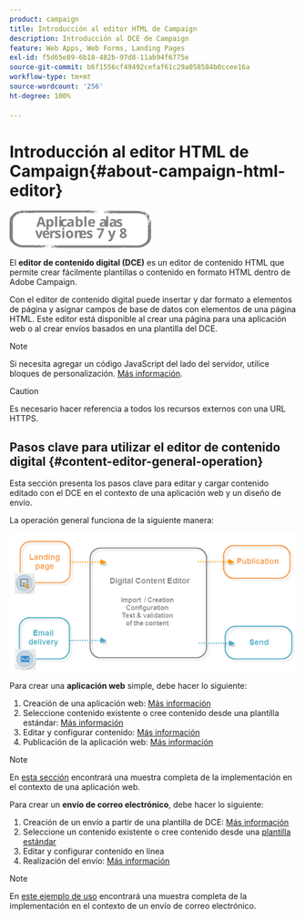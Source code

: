 ```yaml
---
product: campaign
title: Introducción al editor HTML de Campaign
description: Introducción al DCE de Campaign
feature: Web Apps, Web Forms, Landing Pages
exl-id: f5d65e89-6b18-482b-97d8-11ab94f6775e
source-git-commit: b6f1556cf49492cefaf61c29a058584b0ccee16a
workflow-type: tm+mt
source-wordcount: '256'
ht-degree: 100%

---
```


# Introducción al editor HTML de Campaign{#about-campaign-html-editor}

![](../../assets/common.svg)

El **editor de contenido digital (DCE)** es un editor de contenido HTML que permite crear fácilmente plantillas o contenido en formato HTML dentro de Adobe Campaign.

Con el editor de contenido digital puede insertar y dar formato a elementos de página y asignar campos de base de datos con elementos de una página HTML. Este editor está disponible al crear una página para una aplicación web o al crear envíos basados en una plantilla del DCE.

>[!NOTE]
>
>Si necesita agregar un código JavaScript del lado del servidor, utilice bloques de personalización. [Más información](../../delivery/using/personalization-blocks.md).

>[!CAUTION]
>
>Es necesario hacer referencia a todos los recursos externos con una URL HTTPS.

## Pasos clave para utilizar el editor de contenido digital {#content-editor-general-operation}

Esta sección presenta los pasos clave para editar y cargar contenido editado con el DCE en el contexto de una aplicación web y un diseño de envío.

La operación general funciona de la siguiente manera:

![](assets/dce_schema.png)

Para crear una **aplicación web** simple, debe hacer lo siguiente:

1. Creación de una aplicación web: [Más información](creating-a-landing-page.md)
1. Seleccione contenido existente o cree contenido desde una plantilla estándar: [Más información](template-management.md)
1. Editar y configurar contenido: [Más información](editing-content.md)
1. Publicación de la aplicación web: [Más información](creating-a-landing-page.md#step-3---publishing-content)

>[!NOTE]
>
>En [esta sección](creating-a-landing-page.md) encontrará una muestra completa de la implementación en el contexto de una aplicación web.

Para crear un **envío de correo electrónico**, debe hacer lo siguiente:

1. Creación de un envío a partir de una plantilla de DCE: [Más información](use-case--creating-an-email-delivery.md)
1. Seleccione un contenido existente o cree contenido desde una [plantilla estándar](template-management.md)
1. Editar y configurar contenido en línea
1. Realización del envío: [Más información](../../delivery/using/steps-about-delivery-creation-steps.md)

>[!NOTE]
>
>En [este ejemplo de uso](use-case--creating-an-email-delivery.md) encontrará una muestra completa de la implementación en el contexto de un envío de correo electrónico.
